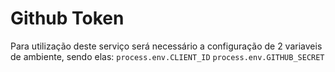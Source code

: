 # Github Token

Para utilização deste serviço será necessário a configuração de 2 variaveis de ambiente, sendo elas:
`process.env.CLIENT_ID`
`process.env.GITHUB_SECRET`
